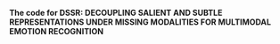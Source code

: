 **The code for DSSR: DECOUPLING SALIENT AND SUBTLE REPRESENTATIONS UNDER MISSING MODALITIES FOR MULTIMODAL EMOTION RECOGNITION**

